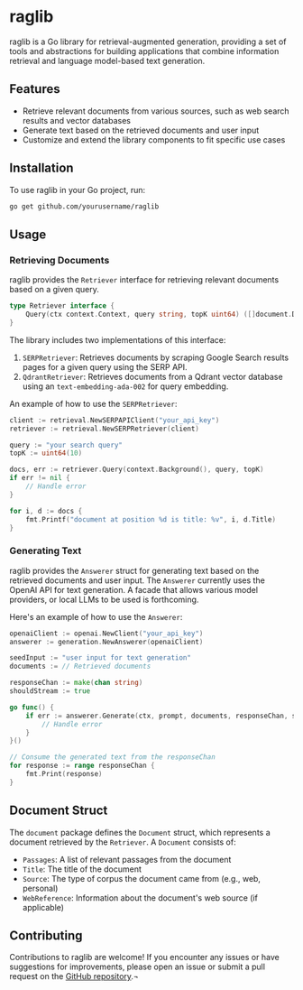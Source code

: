 # raglib

raglib is a Go library for retrieval-augmented generation, providing a set of tools and abstractions for building applications that combine information retrieval and language model-based text generation.

## Features

- Retrieve relevant documents from various sources, such as web search results and vector databases
- Generate text based on the retrieved documents and user input
- Customize and extend the library components to fit specific use cases

## Installation

To use raglib in your Go project, run:

```bash
go get github.com/yourusername/raglib
```

## Usage

### Retrieving Documents

raglib provides the `Retriever` interface for retrieving relevant documents based on a given query.

```go
type Retriever interface {
	Query(ctx context.Context, query string, topK uint64) ([]document.Document, error)
}
```

The library includes two implementations of this interface:

1. `SERPRetriever`: Retrieves documents by scraping Google Search results pages for a given query using the SERP API.
2. `QdrantRetriever`: Retrieves documents from a Qdrant vector database using an `text-embedding-ada-002` for query embedding.

An example of how to use the `SERPRetriever`:

```go
client := retrieval.NewSERPAPIClient("your_api_key")
retriever := retrieval.NewSERPRetriever(client)

query := "your search query"
topK := uint64(10)

docs, err := retriever.Query(context.Background(), query, topK)
if err != nil {
    // Handle error
}

for i, d := docs {
	fmt.Printf("document at position %d is title: %v", i, d.Title)
}
```

### Generating Text

raglib provides the `Answerer` struct for generating text based on the retrieved documents and user input. The `Answerer` currently uses the OpenAI API for text generation. A facade that allows various model providers, or local LLMs to be used is forthcoming. 

Here's an example of how to use the `Answerer`:

```go
openaiClient := openai.NewClient("your_api_key")
answerer := generation.NewAnswerer(openaiClient)

seedInput := "user input for text generation"
documents := // Retrieved documents

responseChan := make(chan string)
shouldStream := true

go func() {
    if err := answerer.Generate(ctx, prompt, documents, responseChan, shouldStream); err != nil {
        // Handle error    
    }
}()

// Consume the generated text from the responseChan
for response := range responseChan {
    fmt.Print(response)
}
```

## Document Struct

The `document` package defines the `Document` struct, which represents a document retrieved by the `Retriever`. A `Document` consists of:

- `Passages`: A list of relevant passages from the document
- `Title`: The title of the document
- `Source`: The type of corpus the document came from (e.g., web, personal)
- `WebReference`: Information about the document's web source (if applicable)

## Contributing

Contributions to raglib are welcome! If you encounter any issues or have suggestions for improvements, please open an issue or submit a pull request on the [GitHub repository](https://github.com/yourusername/raglib).¬